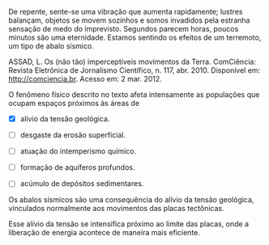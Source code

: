 

De repente, sente-se uma vibração que aumenta rapidamente; lustres balançam, objetos se movem sozinhos e somos invadidos pela estranha sensação de medo do imprevisto. Segundos parecem horas, poucos minutos são uma eternidade. Estamos sentindo os efeitos de um terremoto, um tipo de abalo sísmico.

ASSAD, L. Os (não tão) imperceptíveis movimentos da Terra. ComCiência: Revista Eletrônica de Jornalismo Científico, n. 117, abr. 2010. Disponível em: http://comciencia.br. Acesso em: 2 mar. 2012.

O fenômeno físico descrito no texto afeta intensamente as populações que ocupam espaços próximos às áreas de



- [x] alívio da tensão geológica.
- [ ] desgaste da erosão superficial.
- [ ] atuação do intemperismo químico.
- [ ] formação de aquíferos profundos.
- [ ] acúmulo de depósitos sedimentares.


Os abalos sísmicos são uma consequência do alívio da tensão geológica, vinculados normalmente aos movimentos das placas tectônicas.

Esse alívio da tensão se intensifica próximo ao limite das placas, onde a liberação de energia acontece de maneira mais eficiente.

        